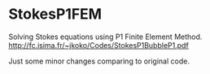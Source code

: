 # StokesP1FEM
Solving Stokes equations using P1 Finite Element Method. http://fc.isima.fr/~jkoko/Codes/StokesP1BubbleP1.pdf

Just some minor changes comparing to original code.
